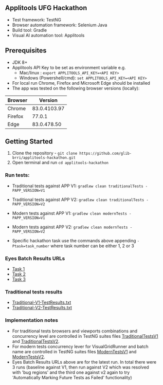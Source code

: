 ## Applitools UFG Hackathon 

- Test framework: TestNG 
- Browser automation framework: Selenium Java
- Build tool: Gradle
- Visual AI automation tool: Applitools

## Prerequisites

- JDK 8+
- Applitools API Key to be set as environment variable e.g. 
  - Mac/linux : `export APPLITOOLS_API_KEY=<API KEY>`
  - Windows (Powershell/cmd): `set APPLITOOLS_API_KEY=<API KEY>`
- For local run Chrome, Firefox and Microsoft Edge should be installed
- The app was tested on the following browser versions (locally):

| Browser       | Version       |
| ------------- | ------------- |
| Chrome        | 83.0.4103.97  |
| Firefox       | 77.0.1        |
| Edge          | 83.0.478.50   |


## Getting Started

1. Clone the repository - `git clone https://github.com/glib-brri/applitools-hackathon.git`
2. Open terminal and run `cd applitools-hackathon`

### Run tests:

- Traditional tests against APP V1: `gradlew clean traditionalTests -PAPP_VERSION=V1`
- Traditional tests against APP V2: `gradlew clean traditionalTests -PAPP_VERSION=V2`
- Modern tests against APP V1: `gradlew clean modernTests -PAPP_VERSION=V1`
- Modern tests against APP V2: `gradlew clean modernTests -PAPP_VERSION=V2`

- Specific hackathon task use the commands above appending `-Ptask=task_number` where task number can be either 1, 2 or 3

### Eyes Batch Results URLs

 - [Task 1](https://eyes.applitools.com/app/test-results/00000251809825918588)
 - [Task 2](https://eyes.applitools.com/app/test-results/00000251809825885862)
 - [Task 3](https://eyes.applitools.com/app/test-results/00000251809825854185)
 
### Traditional tests results
- [Traditional-V1-TestResults.txt](Traditional-V1-TestResults.txt)
- [Traditional-V2-TestResults.txt](Traditional-V2-TestResults.txt)

### Implementation notes

- For traditional tests browsers and viewports combinations and concurrency level are controlled in TestNG suites files [TraditionalTestsV1](TraditionalTestsV1.xml) and [TraditionalTestsV2](TraditionalTestsV2.xml).
- For modern tests concurrency lever for VisualGridRunner and batch name are controlled in TestNG suites files [ModernTestsV1](ModernTestsV1.xml) and [ModernTestsV2](ModernTestsV2.xml).
- Eyes Batch Results URLs above are for the latest run. In total there were 3 runs (baseline against V1, then run against V2 which was resolved with 'bug regions' and the third one against v2 again to try 'Automatically Marking Future Tests as Failed' functionality)
